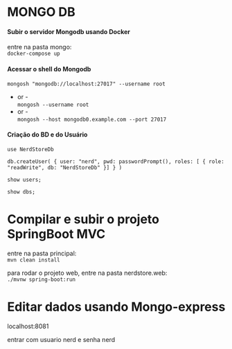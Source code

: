 # MONGO DB

#### Subir o servidor Mongodb usando Docker
entre na pasta mongo:  
`docker-compose up`  

#### Acessar o shell do Mongodb
`mongosh "mongodb://localhost:27017" --username root`  
- or -  
`mongosh --username root`  
- or -  
`mongosh --host mongodb0.example.com --port 27017`  

#### Criação do BD e do Usuário
`use NerdStoreDb`  

`db.createUser( { user: "nerd", pwd: passwordPrompt(), roles: [ { role: "readWrite", db: "NerdStoreDb" }] } )`

`show users;`  

`show dbs;`  


# Compilar e subir o projeto SpringBoot MVC

entre na pasta principal:  
`mvn clean install`  

para rodar o projeto web, entre na pasta nerdstore.web:  
`./mvnw spring-boot:run`  


# Editar dados usando Mongo-express
localhost:8081

entrar com usuario nerd e senha nerd

